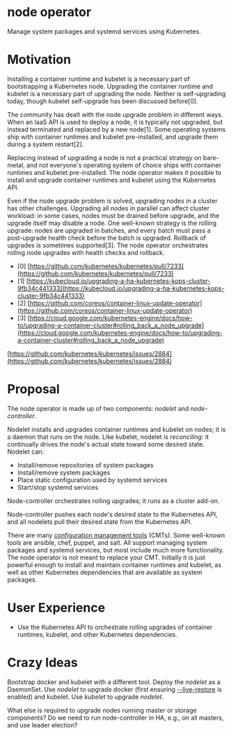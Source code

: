 # node operator
Manage system packages and systemd services using Kubernetes.

# Motivation
Installing a container runtime and kubelet is a necessary part of bootstrapping a Kubernetes node. Upgrading the container runtime and kubelet is a necessary part of upgrading the node. Neither is self-upgrading today, though kubelet self-upgrade has been discussed before[0].

The community has dealt with the node upgrade problem in different ways. When an IaaS API is used to deploy a node, it is typically not upgraded, but instead terminated and replaced by a new node[1]. Some operating systems ship with container runtimes and kubelet pre-installed, and upgrade them during a system restart[2].

Replacing instead of upgrading a node is not a practical strategy on bare-metal, and not everyone's operating system of choice ships with container runtimes and kubelet pre-installed. The node operator makes it possible to install and upgrade container runtimes and kubelet using the Kubernetes API.

Even if the node upgrade problem is solved, upgrading nodes in a cluster has other challenges. Upgrading all nodes in parallel can affect cluster workload: in some cases, nodes must be drained before upgrade, and the upgrade itself may disable a node. One well-known strategy is the rolling upgrade: nodes are upgraded in batches, and every batch must pass a post-upgrade health check before the batch is upgraded. Rollback of upgrades is sometimes supported[3]. The node operator orchestrates rolling node upgrades with health checks and rollback.

- [0] [https://github.com/kubernetes/kubernetes/pull/7233](https://github.com/kubernetes/kubernetes/pull/7233)
- [1] [https://kubecloud.io/upgrading-a-ha-kubernetes-kops-cluster-9fb34c441333](https://kubecloud.io/upgrading-a-ha-kubernetes-kops-cluster-9fb34c441333)
- [2] [https://github.com/coreos/container-linux-update-operator](https://github.com/coreos/container-linux-update-operator)
- [3] [https://cloud.google.com/kubernetes-engine/docs/how-to/upgrading-a-container-cluster#rolling_back_a_node_upgrade](https://cloud.google.com/kubernetes-engine/docs/how-to/upgrading-a-container-cluster#rolling_back_a_node_upgrade)

[https://github.com/kubernetes/kubernetes/issues/2884](https://github.com/kubernetes/kubernetes/issues/2884)

# Proposal

The node operator is made up of two components: *nodelet* and *node-controller*.

Nodelet installs and upgrades container runtimes and kubelet on nodes;  it is a daemon that runs on the node. Like kubelet, nodelet is *reconciling*: it continually drives the node's actual state toward some desired state. Nodelet can:
- Install/remove repositories of system packages
- Install/remove system packages
- Place static configuration used by systemd services
- Start/stop systemd services

Node-controller orchestrates rolling upgrades; it runs as a cluster add-on.

Node-controller pushes each node's desired state to the Kubernetes API, and all nodelets pull their desired state from the Kubernetes API.

There are many [configuration management tools](https://en.wikipedia.org/wiki/Comparison_of_open-source_configuration*management_software) (CMTs). Some well-known tools are ansible, chef, puppet, and salt. All support managing system packages and systemd services, but most include much more functionality. The node operator is not meant to replace your CMT. Initially it is just powerful enough to install and maintain container runtimes and kubelet, as well as other Kubernetes dependencies that are available as system packages.

# User Experience
- Use the Kubernetes API to orchestrate rolling upgrades of container runtimes, kubelet, and other Kubernetes dependencies.

# Crazy Ideas
Bootstrap docker and kubelet with a different tool. Deploy the *nodelet* as a DaemonSet. Use *nodelet* to upgrade docker (first ensuring [--live-restore](http://https://docs.docker.com/engine/admin/live-restore/) is enabled) and kubelet. Use *kubelet* to upgrade *nodelet*.

What else is required to upgrade nodes running master or storage components? Do we need to run node-controller in HA, e.g., on all masters, and use leader election?
